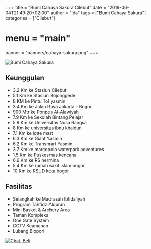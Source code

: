 +++
title = "Bumi Cahaya Sakura Cilebut"
date = "2019-06-04T21:49:20+02:00"
author = "Ida"
tags = ["Bumi Cahaya Sakura"]
categories = ["Cilebut"]
# menu = "main"
banner = "banners/cahaya-sakura.png"
+++

![Bumi Cahaya Sakura](/banners/cahaya-sakura.png")
## Keunggulan

* 3.2 Km ke Stasiun Cilebut
* 5.1 Km ke Stasiun Bojonggede
* 8 KM ke Pintu Tol yasmin
* 3.4 Km ke Jalan Raya Jakarta – Bogor
* 900 Mtr ke Ponpes Al-Alawiyah 
* 7.9 Km ke Sekolah Bintang Pelajar
* 5.9 Km ke Universitas Nusa Bangsa
* 8 Km ke universitas ibnu khaldun
* 7.1 Km ke lotte mart
* 6.3 Km ke Giant Yasmin
* 6.2 Km ke Transmart Yasmin
* 3.7 Km ke marcopolo waterpark adventures
* 1.5 Km ke Puskesmas kencana
* 6.6 Km ke RS hermina 
* 5.4 Km ke rumah sakit islam bogor
* 10 Km ke RSUD kota bogor

## Fasilitas

* Selangkah ke Madrasah Ibtida’iyah
* Program Tahfidz Alquran
* Mini Basket & Archery Area
* Taman Kompleks
* One Gate System
* CCTV Keamanan
* Lubang Biopori

[![Chat, Beli](/survey.png)](https://api.whatsapp.com/send?phone=6281329040312&text=Assalamu'alaikum,%20saya%20ingin%20survey%20lokasi%20perumahan
)
